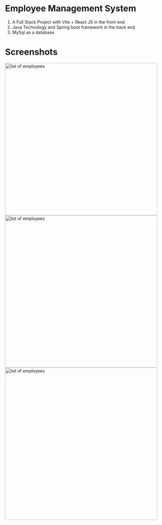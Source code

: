 # Employee Management System 
1. A Full Stack Project with Vite + React JS in the front end
2. Java Technology and Spring boot framework in the back end
3. MySql as a database

# Screenshots

<img src = "Assets/Screenshot 2025-06-03 at 1.02.04 PM.png" alt="list of employees" width="500">

<img src = "Assets/Screenshot 2025-06-03 at 1.02.20 PM.png" alt="list of employees" width="500">

<img src = "Assets/Screenshot 2025-06-03 at 1.26.05 PM.png" alt="list of employees" width="500">
